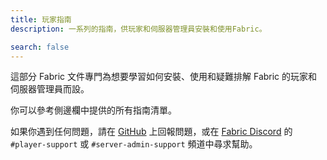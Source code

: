 ```yaml
---
title: 玩家指南
description: 一系列的指南，供玩家和伺服器管理員安裝和使用Fabric。

search: false
---
```


這部分 Fabric 文件專門為想要學習如何安裝、使用和疑難排解 Fabric 的玩家和伺服器管理員而設。

你可以參考側邊欄中提供的所有指南清單。

如果你遇到任何問題，請在 [GitHub](https://github.com/FabricMC/fabric-docs) 上回報問題，或在 [Fabric Discord](https://discord.gg/v6v4pMv) 的 `#player-support` 或 `#server-admin-support` 頻道中尋求幫助。

